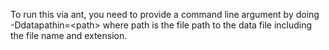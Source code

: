 To run this via ant, you need to provide a command line argument by doing -Ddatapathin=\<path> where path is the file path to the data file including the file name and extension.